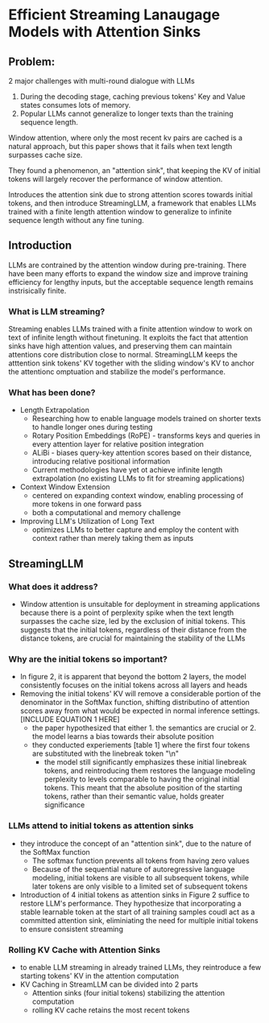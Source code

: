 # Efficient Streaming Lanaugage Models with Attention Sinks

## Problem:
2 major challenges with multi-round dialogue with LLMs

1. During the decoding stage, caching previous tokens' Key and Value states
consumes lots of memory. 
2. Popular LLMs cannot generalize to longer texts than the training sequence length.

Window attention, where only the most recent kv pairs are cached is a natural approach,
but this paper shows that it fails when text length surpasses cache size.

They found a phenomenon, an "attention sink", that keeping the KV of initial tokens
will largely recover the performance of window attention. 

Introduces the attention sink due to strong attention scores towards initial tokens,
and then introduce StreamingLLM, a framework that enables LLMs trained with a finite length
attention window to generalize to infinite sequence length without any fine tuning.

## Introduction

LLMs are contrained by the attention window during pre-training. There have been many efforts to expand the window size and improve training efficiency for lengthy inputs, but the acceptable sequence length remains instrisically finite. 

### What is LLM streaming?
Streaming enables LLMs trained with a finite attention window to work on text of 
infinite length without finetuning. It exploits the fact that attention sinks have 
high attention values, and preserving them can maintain attentions core distribution
close to normal. StreamingLLM keeps the atttention sink tokens' KV together with the 
sliding window's KV to anchor the attentionc omptuation and stabilize the model's performance.

### What has been done?
- Length Extrapolation
    - Researching how to enable language models trained on shorter texts to handle longer ones during testing
    - Rotary Position Embeddings (RoPE) - transforms keys and queries in every attention layer for relative position integration
    - ALiBi - biases query-key attention scores based on their distance, introducing relative positional information
    - Current methodologies have yet ot achieve infinite length extrapolation (no existing LLMs to fit for streaming applications)
- Context Window Extension
    - centered on expanding context window, enabling processing of more tokens in one forward pass
    - both a computational and memory challenge
- Improving LLM's Utilization of Long Text
    - optimizes LLMs to better capture and employ the content with context rather than merely taking them as inputs

## StreamingLLM
### What does it address?
- Window attention is unsuitable for deployment in streaming applications because there is a point of perplexity spike when the text length surpasses the cache size, led by the exclusion of initial tokens. This suggests that the initial tokens, regardless of their distance from the distance tokens, are crucial for maintaining the stability of the LLMs

### Why are the initial tokens so important?
- In figure 2, it is apparent that beyond the bottom 2 layers, the model consistently focuses on the initial tokens across all layers and heads
- Removing the initial tokens' KV will remove a considerable portion of the denominator in the SoftMax function, shifting distributino of attention scores away from what would be expected in normal inference settings. [INCLUDE EQUATION 1 HERE]
    - the paper hypothesized that either 1. the semantics are crucial or 2. the model learns a bias towards their absolute position
    - they conducted experiements [table 1] where the first four tokens are substituted with the linebreak token "\n"
        - the model still significantly emphasizes these initial linebreak tokens, and reintroducing them restores the language modeling perplexity to levels comparable to having the original initial tokens. This meant that the absolute position of the starting tokens, rather than their semantic value, holds greater significance

### LLMs attend to initial tokens as attention sinks
- they introduce the concept of an "attention sink", due to the nature of the SoftMax function
     - The softmax function prevents all tokens from having zero values
     - Because of the sequential nature of autoregressive language modeling, initial tokens are visible to all subsequent tokens, while later tokens are only visible to a limited set of subsequent tokens
- Introduction of 4 initial tokens as attention sinks in Figure 2 suffice to restore LLM's performance. They hypothesize that incorporating a stable learnable token at the start of all training samples coudl act as a committed attention sink, eliminiating the need for multiple initial tokens to ensure consistent streaming

### Rolling KV Cache with Attention Sinks
- to enable LLM streaming in already trained LLMs, they reintroduce a few starting tokens' KV in the attention computation
- KV Caching in StreamLLM can be divided into 2 parts
    - Attention sinks (four initial tokens) stabilizing the attention computation
    - rolling KV cache retains the most recent tokens
    



